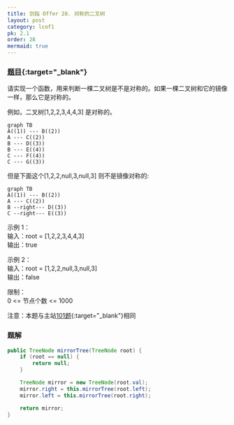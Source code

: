 ```yaml
---
title: 剑指 Offer 28. 对称的二叉树
layout: post
category: lcof1
pk: 2.1
order: 28
mermaid: true
---
```


### [题目](https://leetcode-cn.com/problems/er-cha-shu-de-jing-xiang-lcof/){:target="_blank"}

请实现一个函数，用来判断一棵二叉树是不是对称的。如果一棵二叉树和它的镜像一样，那么它是对称的。

例如，二叉树[1,2,2,3,4,4,3] 是对称的。

```mermaid
graph TB
A((1)) --- B((2))
A --- C((2))
B --- D((3))
B --- E((4))
C --- F((4))
C --- G((3))
```

但是下面这个[1,2,2,null,3,null,3] 则不是镜像对称的:

```mermaid
graph TB
A((1)) --- B((2))
A --- C((2))
B --right--- D((3))
C --right--- E((3))
```



示例 1：  
输入：root = [1,2,2,3,4,4,3]  
输出：true

示例 2：  
输入：root = [1,2,2,null,3,null,3]  
输出：false

限制：  
0 <= 节点个数 <= 1000

注意：本题与主站[101题](https://leetcode-cn.com/problems/symmetric-tree/){:target="_blank"}相同

### 题解

```java
public TreeNode mirrorTree(TreeNode root) {
    if (root == null) {
        return null;
    }

    TreeNode mirror = new TreeNode(root.val);
    mirror.right = this.mirrorTree(root.left);
    mirror.left = this.mirrorTree(root.right);

    return mirror;
}
```